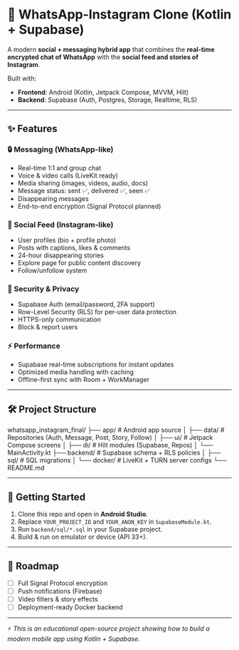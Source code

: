 # 📱 WhatsApp-Instagram Clone (Kotlin + Supabase)

A modern **social + messaging hybrid app** that combines the **real-time encrypted chat of WhatsApp** with the **social feed and stories of Instagram**.

Built with:  
- **Frontend**: Android (Kotlin, Jetpack Compose, MVVM, Hilt)  
- **Backend**: Supabase (Auth, Postgres, Storage, Realtime, RLS)  

---

## ✨ Features

### 🔒 Messaging (WhatsApp-like)
- Real-time 1:1 and group chat  
- Voice & video calls (LiveKit ready)  
- Media sharing (images, videos, audio, docs)  
- Message status: sent ✅, delivered ✅, seen ✅  
- Disappearing messages  
- End-to-end encryption (Signal Protocol planned)  

### 📸 Social Feed (Instagram-like)
- User profiles (bio + profile photo)  
- Posts with captions, likes & comments  
- 24-hour disappearing stories  
- Explore page for public content discovery  
- Follow/unfollow system  

### 🔐 Security & Privacy
- Supabase Auth (email/password, 2FA support)  
- Row-Level Security (RLS) for per-user data protection  
- HTTPS-only communication  
- Block & report users  

### ⚡ Performance
- Supabase real-time subscriptions for instant updates  
- Optimized media handling with caching  
- Offline-first sync with Room + WorkManager  

---

## 🛠️ Project Structure
whatsapp_instagram_final/
├── app/ # Android app source
│ ├── data/ # Repositories (Auth, Message, Post, Story, Follow)
│ ├── ui/ # Jetpack Compose screens
│ ├── di/ # Hilt modules (Supabase, Repos)
│ └── MainActivity.kt
├── backend/ # Supabase schema + RLS policies
│ ├── sql/ # SQL migrations
│ └── docker/ # LiveKit + TURN server configs
└── README.md

---

## 🚀 Getting Started

1. Clone this repo and open in **Android Studio**.  
2. Replace `YOUR_PROJECT_ID` and `YOUR_ANON_KEY` in `SupabaseModule.kt`.  
3. Run `backend/sql/*.sql` in your Supabase project.  
4. Build & run on emulator or device (API 33+).  

---

## 📌 Roadmap
- [ ] Full Signal Protocol encryption  
- [ ] Push notifications (Firebase)  
- [ ] Video filters & story effects  
- [ ] Deployment-ready Docker backend  

---

⚡ *This is an educational open-source project showing how to build a modern mobile app using Kotlin + Supabase.*  


